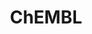 ---
bigquery: https://console.cloud.google.com/bigquery?p=patents-public-data&d=ebi_chembl&page=dataset
citation: '"The ChEMBL database in 2017." Anna Gaulton, Anne Hersey, Michał Nowotka,
  A Patrícia Bento, Jon Chambers, David Mendez, Prudence Mutowo, Francis Atkinson,
  Louisa J Bellis, Elena Cibrián-Uhalte, Mark Davies, Nathan Dedman, Anneli Karlsson,
  María Paula Magariños, John P Overington, George Papadatos, Ines Smit, Andrew R
  Leach Nucleic acids Research (2017) 45 (Database Issue), D945-D954'
contributors: European Bioinformatics Institute
cost: None
description: ChEMBL Data is a manually curated database of small molecules used in
  drug discovery, including information about existing patented drugs.
documentation: 'schema: https://www.ebi.ac.uk/chembl/db_schema


  '
last_edit: 06/27/2022, 16:11:52
location: https://console.cloud.google.com/marketplace/product/google_patents_public_datasets/chembl
maintained_by: EMBL-EBI, an outstation of European Molecular Biology Laboratory
related_projects:
  similar:
  - unichem
  - chembl_ntd
  - chembl_ntd
  - surechembl
  - chembl_ntd
  - surechembl
  - surechembl
related_publications: '

  ChEMBL: towards direct deposition of bioassay data.


  Mendez D, Gaulton A, Bento AP, Chambers J, De Veij M, Félix E, Magariños MP, Mosquera
  JF, Mutowo P, Nowotka M, Gordillo-Marañón M, Hunter F, Junco L, Mugumbate G, Rodriguez-Lopez
  M, Atkinson F, Bosc N, Radoux CJ, Segura-Cabrera A, Hersey A, Leach AR.


  — Nucleic Acids Res. 2019; 47(D1):D930-D940. doi: 10.1093/nar/gky1075

  '
schema_fields:
- rgid
- activity_count
- le
- ddd_comment
- target_type
- downgraded
- actsm_id
- ddd_value
- drug_product_flag
- standard_flag
- black_box_warning
- max_phase_for_ind
- mol_hrac_id
- cx_most_apka
- src_id
- src_short_name
- oral
- component_synonym
- std_act_id
- patent_no
- molfile
- bao_endpoint
- warning_country
- ref_id
- full_mwt
- label
- l5
- target_desc
- protclasssyn_id
- res_stem_id
- data_validity_comment
- homologue
- warning_id
- level2
- mecref_id
- ddd_admr
- record_id
- level2_description
- qed_weighted
- publication_number
- abstract
- withdrawn_flag
- stem_class
- compound_key
- sequence
- db_version
- warning_class
- as_id
- selectivity_comment
- accession
- withdrawn_year
- indication_class
- targrel_id
- domain_description
- molecular_mechanism
- prediction_method
- src_description
- assay_param_id
- submission_date
- withdrawn_class
- usan_stem_id
- l1
- standard_units
- end_position
- binding_site_comment
- assay_test_type
- orig_description
- atc_code
- activity_comment
- comments
- component_type
- first_approval
- description
- assay_type
- substrate_record_id
- cidx
- l2
- published_value
- warning_type
- hba
- cx_logd
- acd_most_bpka
- caloha_id
- component_id
- standard_type
- tid_fixed
- updated_on
- mechanism_comment
- domain_type
- therapeutic_flag
- cx_logp
- cell_source_tissue
- aidx
- aromatic_rings
- level3_description
- synonyms
- research_stem
- withdrawn_reason
- clo_id
- ridx
- direct_interaction
- acd_logd
- type
- chebi_par_id
- pubmed_id
- indref_id
- ad_type
- cx_most_bpka
- isoform
- irac_class_id
- parent_id
- approval_date
- ro3_pass
- tid
- year
- last_active
- site_id
- assay_category
- standard_text_value
- assay_tax_id
- nda_type
- start_position
- assay_id
- cell_description
- major_class
- subgroup
- rtb
- prod_pat_id
- assay_cell_type
- warning_description
- domain_name
- sitecomp_id
- who_extra
- product_id
- set_name
- mol_atc_id
- metref_id
- assay_strain
- l7
- efo_term
- withdrawn_country
- mc_tax_id
- bao_format
- warning_year
- aspect
- protein_class_synonym
- targcomp_id
- result_flag
- cell_source_organism
- cell_ontology_id
- go_id
- upper_value
- prodrug
- text_value
- mc_target_type
- smarts
- cellosaurus_id
- value
- ap_id
- assay_source
- lle
- alert_name
- species_group_flag
- qudt_units
- curated_by
- definition
- chembl_id
- path
- hrac_class_id
- active_molregno
- published_units
- who_name
- title
- variant_id
- relationship_desc
- mechanism_of_action
- first_page
- parameter_type
- short_name
- entity_type
- assay_desc
- authors
- curation_comment
- ref_url
- alogp
- chirality
- natural_product
- published_type
- source_domain_id
- ddd_units
- site_residues
- issue
- cell_name
- cell_source_tax_id
- mc_target_accession
- mec_id
- usan_substem
- mutation
- level1
- doi
- doc_id
- co_stem_id
- comp_go_id
- compd_id
- uberon_id
- updated_by
- last_page
- disease_efficacy
- warnref_id
- sei
- potential_duplicate
- standard_inchi
- normal_range_min
- mesh_id
- acd_most_apka
- syn_type
- level1_description
- assay_tissue
- predbind_id
- mc_organism
- confidence
- toid
- parent_type
- max_phase
- parameter_value
- volume
- irac_code
- assay_class_id
- activity_id
- met_id
- molecular_species
- delist_flag
- mw_freebase
- domain_id
- applicant_full_name
- normal_range_max
- level4_description
- molregno
- creation_date
- class_level
- oc_id
- dosage_form
- assay_subcellular_fraction
- assay_organism
- mesh_heading
- level4
- protein_class_id
- doc_type
- hba_lipinski
- annotation
- drug_record_id
- trade_name
- ass_cls_map_id
- site_name
- metabolite_record_id
- priority
- log_id
- mol_frac_id
- met_conversion
- usan_stem_definition
- parent_molregno
- enzyme_tid
- hbd_lipinski
- topical
- patent_expire_date
- published_relation
- usan_year
- met_comment
- biocomp_id
- availability_type
- parenteral
- country
- standard_inchi_key
- formulation_id
- compsyn_id
- drugind_id
- name
- level5
- alert_id
- status
- full_molformula
- src_compound_id
- l8
- strength
- l3
- heavy_atoms
- level3
- enzyme_name
- helm_notation
- stem
- tax_id
- hrac_code
- patent_use_code
- ref_type
- num_alerts
- standard_upper_value
- comp_class_id
- route
- polymer_flag
- target_mapping
- frac_code
- bto_id
- bei
- version
- pref_name
- patent_id
- stat
- class_type
- psa
- pathway_id
- canonical_smiles
- db_source
- mw_monoisotopic
- confidence_score
- dosed_ingredient
- sequence_md5sum
- src_assay_id
- first_in_class
- frac_class_id
- job_id
- structure_type
- journal
- tbl
- cl_lincs_id
- parent_go_id
- company
- mol_irac_id
- relationship
- acd_logp
- hbd
- drug_substance_flag
- relation
- source
- pathway_key
- pchembl_value
- tissue_id
- l4
- idx
- efo_id
- uo_units
- previous_company
- compound_name
- alert_set_id
- smid
- usan_stem
- protein_class_desc
- inorganic_flag
- cell_id
- cpd_str_alert_id
- standard_value
- entity_id
- num_lipinski_ro5_violations
- action_type
- related_tid
- organism
- molecule_type
- num_ro5_violations
- units
- standard_relation
- active_ingredient
- bao_id
- innovator_company
- mc_target_name
- ingredient
- relationship_type
- molsyn_id
- l6
- ddd_id
shortname: chembl
tags:
- biotechnology
- health
- chemical
- bioinformatics
- medical
terms_of_use: CC BY-SA 3.0
title: ChEMBL
uuid: e232a192-965c-4ec9-904c-155b6dfe56c5
---